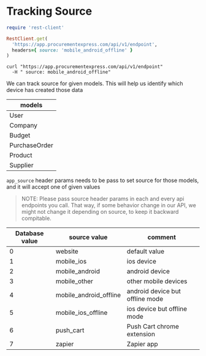 # Tracking Source

```ruby
require 'rest-client'

RestClient.get(
  'https://app.procurementexpress.com/api/v1/endpoint',
  headers={ source: 'mobile_android_offline' }
)
```

```shell
curl "https://app.procurementexpress.com/api/v1/endpoint"
  -H " source: mobile_android_offline"
```

We can track source for given models. This will help us identify which device has created those data

| models        |
| ------------- |
| User          |
| Company       |
| Budget        |
| PurchaseOrder |
| Product       |
| Supplier      |

`app_source` header params needs to be pass to set source for those models, and it will accept one of given values

> NOTE: Please pass source header params in each and every api endpoints you call. That way, if some behavior change in our API, we might not change it depending on source, to keep it backward compitable.

| Database value | source value           | comment                         |
| -------------- | ---------------------- | ------------------------------- |
| 0              | website                | default value                   |
| 1              | mobile_ios             | ios device                      |
| 2              | mobile_android         | android device                  |
| 3              | mobile_other           | other mobile devices            |
| 4              | mobile_android_offline | android device but offline mode |
| 5              | mobile_ios_offline     | ios device but offline mode     |
| 6              | push_cart              | Push Cart chrome extension      |
| 7              | zapier                 | Zapier app                      |
